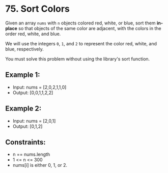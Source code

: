 # 75. Sort Colors

Given an array `nums` with `n` objects colored red, white, or blue, sort them **in-place** so that objects of the same color are adjacent, with the colors in the order red, white, and blue.

We will use the integers `0`, `1`, and `2` to represent the color red, white, and blue, respectively.

You must solve this problem without using the library's sort function.

## Example 1:

- Input: nums = [2,0,2,1,1,0]
- Output: [0,0,1,1,2,2]

## Example 2:

- Input: nums = [2,0,1]
- Output: [0,1,2]

## Constraints:

- n == nums.length
- 1 <= n <= 300
- nums[i] is either 0, 1, or 2.